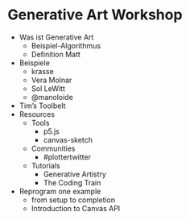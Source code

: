 # Generative Art Workshop

- Was ist Generative Art
    - Beispiel-Algorithmus
    - Definition Matt
- Beispiele
    - krasse
    - Vera Molnar
    - Sol LeWitt
    - @manoloide
- Tim’s Toolbelt
- Resources
    - Tools
        - p5.js
        - canvas-sketch
    - Communities
        - #plottertwitter
    - Tutorials
        - Generative Artistry
        - The Coding Train
- Reprogram one example
    - from setup to completion
    - Introduction to Canvas API